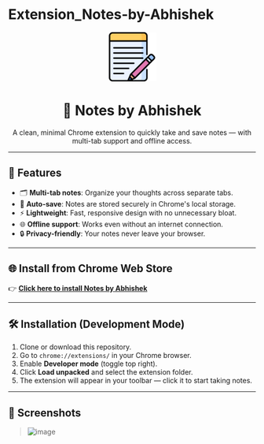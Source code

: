 # Extension_Notes-by-Abhishek
<p align="center">
  <img src="icon128.png" width="100" alt="Notes Icon" />
</p>

<h1 align="center">📝 Notes by Abhishek</h1>

<p align="center">A clean, minimal Chrome extension to quickly take and save notes — with multi-tab support and offline access.</p>

---

## 🚀 Features

- 🗂️ **Multi-tab notes**: Organize your thoughts across separate tabs.
- 💾 **Auto-save**: Notes are stored securely in Chrome's local storage.
- ⚡ **Lightweight**: Fast, responsive design with no unnecessary bloat.
- 🌐 **Offline support**: Works even without an internet connection.
- 🔒 **Privacy-friendly**: Your notes never leave your browser.

---

## 🌐 Install from Chrome Web Store

👉 [**Click here to install Notes by Abhishek**](https://chromewebstore.google.com/detail/YOUR-EXTENSION-ID-HERE)

---

## 🛠️ Installation (Development Mode)

1. Clone or download this repository.
2. Go to `chrome://extensions/` in your Chrome browser.
3. Enable **Developer mode** (toggle top right).
4. Click **Load unpacked** and select the extension folder.
5. The extension will appear in your toolbar — click it to start taking notes.

---

## 📸 Screenshots

> <img width="533" height="659" alt="image" src="https://github.com/user-attachments/assets/7780d150-69a6-4bc8-ab66-62c134cf0448" />



